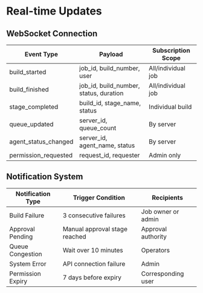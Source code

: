 # Real-time Updates

## WebSocket Connection

| Event Type           | Payload                                | Subscription Scope |
| -------------------- | -------------------------------------- | ------------------ |
| build_started        | job_id, build_number, user             | All/individual job |
| build_finished       | job_id, build_number, status, duration | All/individual job |
| stage_completed      | build_id, stage_name, status           | Individual build   |
| queue_updated        | server_id, queue_count                 | By server          |
| agent_status_changed | server_id, agent_name, status          | By server          |
| permission_requested | request_id, requester                  | Admin only         |

## Notification System

| Notification Type | Trigger Condition             | Recipients         |
| ----------------- | ----------------------------- | ------------------ |
| Build Failure     | 3 consecutive failures        | Job owner or admin |
| Approval Pending  | Manual approval stage reached | Approval authority |
| Queue Congestion  | Wait over 10 minutes          | Operators          |
| System Error      | API connection failure        | Admin              |
| Permission Expiry | 7 days before expiry          | Corresponding user |
